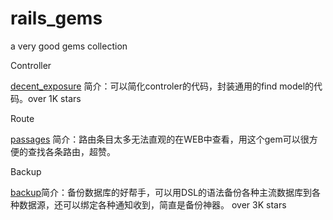 # rails_gems
a very good gems collection


Controller

[decent_exposure](http://decentexposure.info) 简介：可以简化controler的代码，封装通用的find model的代码。over 1K stars


Route

[passages](https://github.com/yez/passages) 简介：路由条目太多无法直观的在WEB中查看，用这个gem可以很方便的查找各条路由，超赞。

Backup

[backup](https://github.com/backup/backup)简介：备份数据库的好帮手，可以用DSL的语法备份各种主流数据库到各种数据源，还可以绑定各种通知收到，简直是备份神器。 over 3K stars
